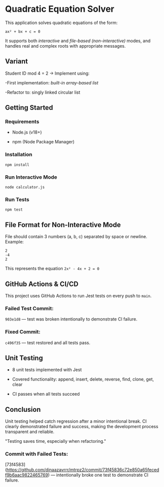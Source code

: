 # Quadratic Equation Solver

This application solves quadratic equations of the form:

```ax² + bx + c = 0```

It supports both *interactive* and *file-based (non-interactive)* modes, and handles real and complex roots with appropriate messages.

## Variant

Student ID mod 4 = 2 → Implement using:

 -First implementation: *built-in array-based list*

 -Refactor to: singly linked circular list

## Getting Started

### Requirements

 - Node.js (v18+)

 - npm (Node Package Manager)

### Installation

```npm install```

### Run Interactive Mode

```node calculator.js```

### Run Tests

```npm test```

## File Format for Non-Interactive Mode

File should contain 3 numbers (a, b, c) separated by space or newline. Example:
```
2
-4
2
```
This represents the equation ```2x² - 4x + 2 = 0```

## GitHub Actions & CI/CD

This project uses GitHub Actions to run Jest tests on every push to ```main```.

### Failed Test Commit:

```903e1d8``` — test was broken intentionally to demonstrate CI failure.

### Fixed Commit:

```c496f35``` — test restored and all tests pass.

## Unit Testing

 - 8 unit tests implemented with Jest

 - Covered functionality: append, insert, delete, reverse, find, clone, get, clear

 - CI passes when all tests succeed

## Conclusion

Unit testing helped catch regression after a minor intentional break. CI clearly demonstrated failure and success, making the development process transparent and reliable.

 "Testing saves time, especially when refactoring."

### Commit with Failed Tests:
[73f4583] (https://github.com/dinaazavrrr/mtrpz2/commit/73f45836c72e850a65fecedf9b6aac9822465769) — intentionally broke one test to demonstrate CI failure.